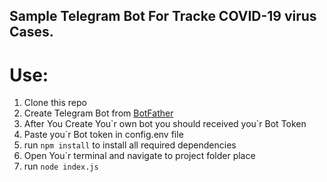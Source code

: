 ## Sample Telegram Bot For Tracke COVID-19 virus Cases.

# Use:

1. Clone this repo
2. Create Telegram Bot from [BotFather](https://t.me/botfather)
3. After You Create You\`r own bot you should received you`r Bot Token
4. Paste you`r Bot token in config.env file
5. run `npm install` to install all required dependencies
6. Open You`r terminal and navigate to project folder place
7. run `node index.js`
